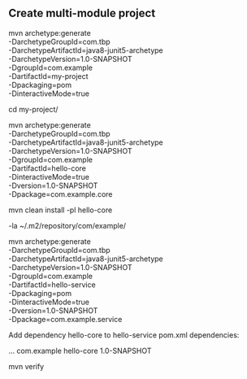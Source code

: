 ## Create multi-module project
 mvn archetype:generate \
 -DarchetypeGroupId=com.tbp \
 -DarchetypeArtifactId=java8-junit5-archetype \
 -DarchetypeVersion=1.0-SNAPSHOT  \
 -DgroupId=com.example       \
 -DartifactId=my-project      \
 -Dpackaging=pom \
 -DinteractiveMode=true

cd my-project/

  mvn archetype:generate \
 -DarchetypeGroupId=com.tbp \
 -DarchetypeArtifactId=java8-junit5-archetype \
 -DarchetypeVersion=1.0-SNAPSHOT  \
 -DgroupId=com.example       \
 -DartifactId=hello-core      \
 -DinteractiveMode=true \
 -Dversion=1.0-SNAPSHOT \
 -Dpackage=com.example.core

mvn clean install -pl hello-core

 -la ~/.m2/repository/com/example/

  mvn archetype:generate \
 -DarchetypeGroupId=com.tbp \
 -DarchetypeArtifactId=java8-junit5-archetype \
 -DarchetypeVersion=1.0-SNAPSHOT  \
 -DgroupId=com.example       \
 -DartifactId=hello-service      \
 -Dpackaging=pom \
 -DinteractiveMode=true \
 -Dversion=1.0-SNAPSHOT \
 -Dpackage=com.example.service

Add dependency hello-core to hello-service pom.xml dependencies:

...
	<dependency>
	  <groupId>com.example</groupId>
	  <artifactId>hello-core</artifactId>
	  <version>1.0-SNAPSHOT</version>
	</dependency>
</dependencies>

 mvn verify
 